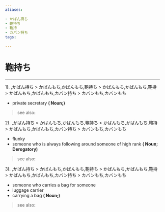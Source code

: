 ```yaml
---
aliases:
    
- かばん持ち
- 鞄持ち
- 鞄持
- カバン持ち
tags:
    
---
```


# 鞄持ち
---
1).
,かばん持ち > かばんもち,かばんもち,鞄持ち > かばんもち,かばんもち,鞄持 > かばんもち,かばんもち,カバン持ち > カバンもち,カバンもち

- private secretary
**( Noun;)**
> see also: 
            
2).
,かばん持ち > かばんもち,かばんもち,鞄持ち > かばんもち,かばんもち,鞄持 > かばんもち,かばんもち,カバン持ち > カバンもち,カバンもち

- flunky
- someone who is always following around someone of high rank
**( Noun; Derogatory)**
> see also: 
            
3).
,かばん持ち > かばんもち,かばんもち,鞄持ち > かばんもち,かばんもち,鞄持 > かばんもち,かばんもち,カバン持ち > カバンもち,カバンもち

- someone who carries a bag for someone
- luggage carrier
- carrying a bag
**( Noun;)**
> see also: 
            